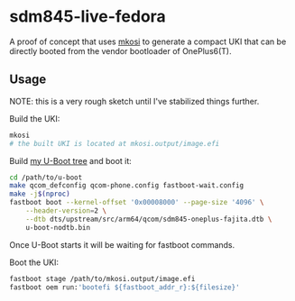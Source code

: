 # sdm845-live-fedora

A proof of concept that uses [mkosi][] to generate a compact UKI that can
be directly booted from the vendor bootloader of OnePlus6(T).

## Usage

NOTE: this is a very rough sketch until I've stabilized things further.

Build the UKI:

```sh
mkosi
# the built UKI is located at mkosi.output/image.efi
```

Build [my U-Boot tree][] and boot it:

```sh
cd /path/to/u-boot
make qcom_defconfig qcom-phone.config fastboot-wait.config
make -j$(nproc)
fastboot boot --kernel-offset '0x00008000' --page-size '4096' \
    --header-version=2 \
    --dtb dts/upstream/src/arm64/qcom/sdm845-oneplus-fajita.dtb \
    u-boot-nodtb.bin
```

Once U-Boot starts it will be waiting for fastboot commands.

Boot the UKI:

```sh
fastboot stage /path/to/mkosi.output/image.efi
fastboot oem run:'bootefi ${fastboot_addr_r}:${filesize}'
```

[mkosi]: https://github.com/systemd/mkosi
[my U-Boot tree]: https://github.com/samcday/u-boot
